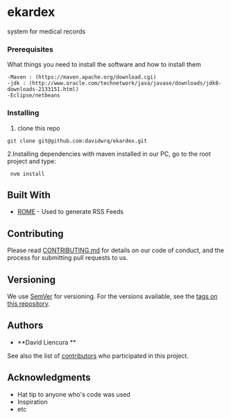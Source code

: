 # ekardex
system for medical records

### Prerequisites

What things you need to install the software and how to install them

```
-Maven : (https://maven.apache.org/download.cgi)
-jdk : (http://www.oracle.com/technetwork/java/javase/downloads/jdk8-downloads-2133151.html)
-Eclipse/netbeans

```

### Installing

1. clone this repo
```
git clone git@github.com:davidwrq/ekardex.git
```

2.Installing dependencies with maven installed in our PC, go to the root project and type:
  
```
 nvm install
```

## Built With

* [ROME](https://rometools.github.io/rome/) - Used to generate RSS Feeds

## Contributing

Please read [CONTRIBUTING.md](https://gist.github.com/PurpleBooth/b24679402957c63ec426) for details on our code of conduct, and the process for submitting pull requests to us.

## Versioning

We use [SemVer](http://semver.org/) for versioning. For the versions available, see the [tags on this repository](https://github.com/your/project/tags). 

## Authors

* **David Liencura **

See also the list of [contributors](https://github.com/davidwrq/ekardex/graphs/contributors) who participated in this project.


## Acknowledgments

* Hat tip to anyone who's code was used
* Inspiration
* etc
